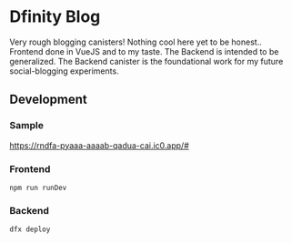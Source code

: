 # Dfinity Blog

Very rough blogging canisters! Nothing cool here yet to be honest.. Frontend done in VueJS and to my taste. The Backend is intended to be generalized. The Backend canister is the foundational work for my future social-blogging experiments.

## Development
### Sample

https://rndfa-pyaaa-aaaab-qadua-cai.ic0.app/#

### Frontend 
```
npm run runDev
```

### Backend

```
dfx deploy
```